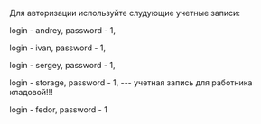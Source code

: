 Для авторизации используйте слудующие учетные записи:

login - andrey, password - 1,

login - ivan, password - 1,

login - sergey, password - 1,

login - storage,  password - 1, --- учетная запись для работника кладовой!!!

login - fedor, password - 1
